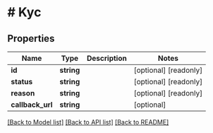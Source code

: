 # # Kyc

## Properties

Name | Type | Description | Notes
------------ | ------------- | ------------- | -------------
**id** | **string** |  | [optional] [readonly]
**status** | **string** |  | [optional] [readonly]
**reason** | **string** |  | [optional] [readonly]
**callback_url** | **string** |  | [optional]

[[Back to Model list]](../../README.md#models) [[Back to API list]](../../README.md#endpoints) [[Back to README]](../../README.md)
